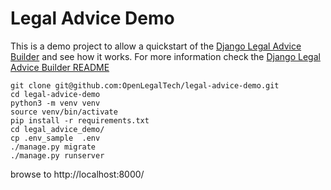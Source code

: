 # Legal Advice Demo
This is a demo project to allow a quickstart of the [Django Legal Advice Builder](https://github.com/OpenLegalTech/django-legal-advice-builder) and see how it works. For more information check the [Django Legal Advice Builder README](https://github.com/OpenLegalTech/django-legal-advice-builder#readme)

```
git clone git@github.com:OpenLegalTech/legal-advice-demo.git
cd legal-advice-demo
python3 -m venv venv
source venv/bin/activate
pip install -r requirements.txt
cd legal_advice_demo/
cp .env_sample  .env
./manage.py migrate
./manage.py runserver
```
browse to http://localhost:8000/

